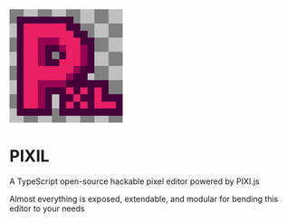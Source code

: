 <img src="./public/pixil_logox200.png"/>

# PIXIL

A TypeScript open-source hackable pixel editor powered by PIXI.js

Almost everything is exposed, extendable, and modular for bending this editor to your needs
